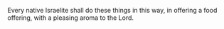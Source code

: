 Every native Israelite shall do these things in this way, in offering a food offering, with a pleasing aroma to the Lord.
